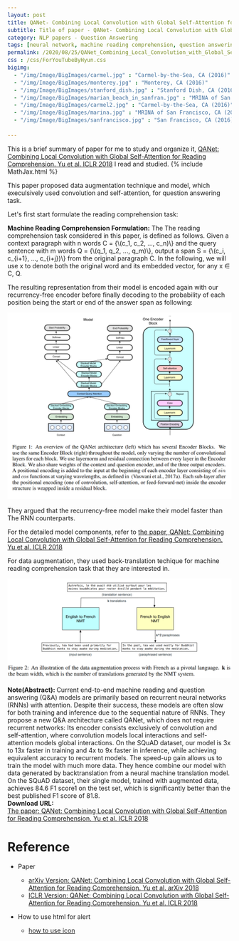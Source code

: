 ```yaml
---
layout: post
title: QANet- Combining Local Convolution with Global Self-Attention for Reading Comprehension. Yu et al. ICLR. 2018.
subtitle: Title of paper - QANet- Combining Local Convolution with Global Self-Attention for Reading Comprehension. Yu et al. ICLR. 2018.
category: NLP papers - Question Answering
tags: [neural network, machine reading comprehension, question answering]
permalink: /2020/08/25/QANet_Combining_Local_Convolution_with_Global_Self-Attention_for_Reading_Comprehension/
css : /css/ForYouTubeByHyun.css
bigimg: 
  - "/img/Image/BigImages/carmel.jpg" : "Carmel-by-the-Sea, CA (2016)"
  - "/img/Image/BigImages/monterey.jpg" : "Monterey, CA (2016)"
  - "/img/Image/BigImages/stanford_dish.jpg" : "Stanford Dish, CA (2016)"
  - "/img/Image/BigImages/marian_beach_in_sanfran.jpg" : "MRINA of San Francisco, CA (2016)"
  - "/img/Image/BigImages/carmel2.jpg" : "Carmel-by-the-Sea, CA (2016)"
  - "/img/Image/BigImages/marina.jpg" : "MRINA of San Francisco, CA (2016)"
  - "/img/Image/BigImages/sanfrancisco.jpg" : "San Francisco, CA (2016)"
  
---
```


This is a brief summary of paper for me to study and organize it, [QANet: Combining Local Convolution with Global Self-Attention for Reading Comprehension. Yu et al. ICLR 2018](https://openreview.net/forum?id=B14TlG-RW) I read and studied. 
{% include MathJax.html %}

This paper proposed data augmentation technique and model, which execulsively used convolution and self-attention, for question answering task. 

Let's first start formulate the reading comprehension task:

**Machine Reading Comprehension Formulation:** The The reading comprehension task considered in this paper, is defined as follows. Given a context paragraph with n words C = {\\(c_1, c_2, ..., c_n)\\} and the query sentence with m words Q = {\\(q_1, q_2, ..., q_m)\\},
output a span S = {\\(c_i, c_{i+1}, ..., c_{i+j})\\} from the original paragraph C. In the following, we will use x to denote both the original word and its embedded vector, for any x ∈ C, Q.

The resulting representation from their model is encoded again with our recurrency-free encoder before finally decoding to the probability of each position being the start or end of the answer span as following:

![Yu et al. ICLR 2018](/img/Image/NaturalLanguageProcessing/NLPLabs/Paper_Investigation/MRC/2020-08-25-QANet_Combining_Local_Convolution_with_Global_Self-Attention_for_Reading_Comprehension/QAnet.PNG)

They argued that the recurrency-free model make  their model faster than The RNN counterparts.

For the detailed model components, refer to [the paper, QANet: Combining Local Convolution with Global Self-Attention for Reading Comprehension. Yu et al. ICLR 2018](https://openreview.net/forum?id=B14TlG-RW/)

For data augmentation, they used back-translation techique for machine reading comprehension task that they are interested in. 

![Yu et al. ICLR 2018](/img/Image/NaturalLanguageProcessing/NLPLabs/Paper_Investigation/MRC/2020-08-25-QANet_Combining_Local_Convolution_with_Global_Self-Attention_for_Reading_Comprehension/Data_augmentation.PNG)

<div class="alert alert-info" role="alert"><i class="fa fa-info-circle"></i> <b>Note(Abstract): </b>
Current end-to-end machine reading and question answering (Q&A) models are primarily based on recurrent neural networks (RNNs) with attention. Despite their success, these models are often slow for both training and inference due to the sequential nature of RNNs. They propose a new Q&A architecture called QANet, which does not require recurrent networks: Its encoder consists exclusively of convolution and self-attention, where convolution models local interactions and self-attention models global interactions. On the SQuAD dataset, our model is 3x to 13x faster in training and 4x to 9x faster in inference, while achieving equivalent accuracy to recurrent models. The speed-up gain allows us to train the model with much more data. They hence combine our model with data generated by backtranslation from a neural machine translation model. On the SQuAD dataset, their single model, trained with augmented data, achieves 84.6 F1 score1 on the test set, which is significantly better than the best published F1 score of 81.8.
</div>
    
<div class="alert alert-success" role="alert"><i class="fa fa-paperclip fa-lg"></i> <b>Download URL: </b><br>
  <a href="https://openreview.net/forum?id=B14TlG-RW">The paper: QANet: Combining Local Convolution with Global Self-Attention for Reading Comprehension. Yu et al. ICLR 2018</a>
</div>

# Reference 

- Paper 
  - [arXiv Version: QANet: Combining Local Convolution with Global Self-Attention for Reading Comprehension. Yu et al. arXiv 2018](https://arxiv.org/abs/1804.09541)
  - [ICLR Version: QANet: Combining Local Convolution with Global Self-Attention for Reading Comprehension. Yu et al. ICLR 2018](https://openreview.net/forum?id=B14TlG-RW)
  
- How to use html for alert
  - [how to use icon](http://idratherbewriting.com/documentation-theme-jekyll/mydoc_icons.html)
    


